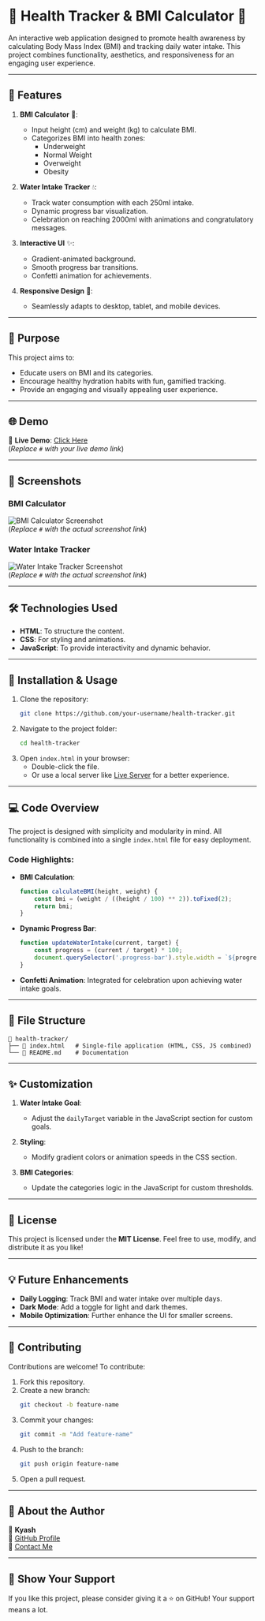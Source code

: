 
# 🌟 Health Tracker & BMI Calculator 🌟

An interactive web application designed to promote health awareness by calculating Body Mass Index (BMI) and tracking daily water intake. This project combines functionality, aesthetics, and responsiveness for an engaging user experience.

---

## 🚀 Features

1. **BMI Calculator** 🧮:
   - Input height (cm) and weight (kg) to calculate BMI.
   - Categorizes BMI into health zones:
     - Underweight
     - Normal Weight
     - Overweight
     - Obesity

2. **Water Intake Tracker** 💧:
   - Track water consumption with each 250ml intake.
   - Dynamic progress bar visualization.
   - Celebration on reaching 2000ml with animations and congratulatory messages.

3. **Interactive UI** ✨:
   - Gradient-animated background.
   - Smooth progress bar transitions.
   - Confetti animation for achievements.

4. **Responsive Design** 📱:
   - Seamlessly adapts to desktop, tablet, and mobile devices.

---

## 🎯 Purpose

This project aims to:
- Educate users on BMI and its categories.
- Encourage healthy hydration habits with fun, gamified tracking.
- Provide an engaging and visually appealing user experience.

---

## 🌐 Demo

🔗 **Live Demo**: [Click Here](https://healthtrackerandbmicalculator.netlify.app/)  
(*Replace `#` with your live demo link*)

---

## 📸 Screenshots

### **BMI Calculator**
![BMI Calculator Screenshot](#)  
(*Replace `#` with the actual screenshot link*)

### **Water Intake Tracker**
![Water Intake Tracker Screenshot](#)  
(*Replace `#` with the actual screenshot link*)

---

## 🛠️ Technologies Used

- **HTML**: To structure the content.
- **CSS**: For styling and animations.
- **JavaScript**: To provide interactivity and dynamic behavior.

---

## 🔧 Installation & Usage

1. Clone the repository:
   ```bash
   git clone https://github.com/your-username/health-tracker.git
   ```
2. Navigate to the project folder:
   ```bash
   cd health-tracker
   ```
3. Open `index.html` in your browser:
   - Double-click the file.
   - Or use a local server like [Live Server](https://marketplace.visualstudio.com/items?itemName=ritwickdey.LiveServer) for a better experience.

---

## 💻 Code Overview

The project is designed with simplicity and modularity in mind. All functionality is combined into a single `index.html` file for easy deployment.

### Code Highlights:
- **BMI Calculation**:
   ```javascript
   function calculateBMI(height, weight) {
       const bmi = (weight / ((height / 100) ** 2)).toFixed(2);
       return bmi;
   }
   ```
- **Dynamic Progress Bar**:
   ```javascript
   function updateWaterIntake(current, target) {
       const progress = (current / target) * 100;
       document.querySelector('.progress-bar').style.width = `${progress}%`;
   }
   ```
- **Confetti Animation**:
   Integrated for celebration upon achieving water intake goals.

---

## 📝 File Structure

```plaintext
📁 health-tracker/
├── 📄 index.html   # Single-file application (HTML, CSS, JS combined)
└── 📄 README.md    # Documentation
```

---

## ✨ Customization

1. **Water Intake Goal**:
   - Adjust the `dailyTarget` variable in the JavaScript section for custom goals.

2. **Styling**:
   - Modify gradient colors or animation speeds in the CSS section.

3. **BMI Categories**:
   - Update the categories logic in the JavaScript for custom thresholds.

---

## 📜 License

This project is licensed under the **MIT License**. Feel free to use, modify, and distribute it as you like!

---

## 💡 Future Enhancements

- **Daily Logging**: Track BMI and water intake over multiple days.
- **Dark Mode**: Add a toggle for light and dark themes.
- **Mobile Optimization**: Further enhance the UI for smaller screens.

---

## 🤝 Contributing

Contributions are welcome! To contribute:
1. Fork this repository.
2. Create a new branch:
   ```bash
   git checkout -b feature-name
   ```
3. Commit your changes:
   ```bash
   git commit -m "Add feature-name"
   ```
4. Push to the branch:
   ```bash
   git push origin feature-name
   ```
5. Open a pull request.

---

## 🙋 About the Author

👤 **Kyash**  
💼 [GitHub Profile](Yashkolte1)  
📧 [Contact Me](yashthetopslugger@gmail.com)  

---

## 🌟 Show Your Support

If you like this project, please consider giving it a ⭐ on GitHub! Your support means a lot.
